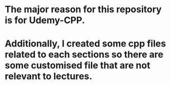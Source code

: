 # The major reason for this repository is for Udemy-CPP.
# Additionally, I created some cpp files related to each sections so there are some customised file that are not relevant to lectures.
